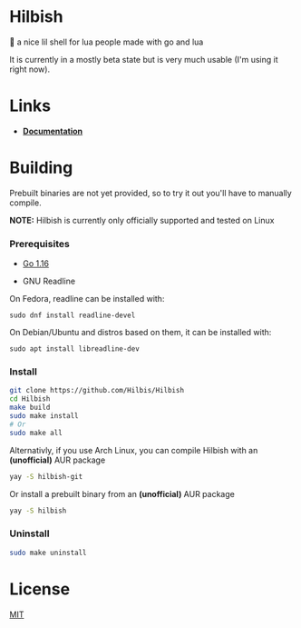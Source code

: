 # Hilbish
🎀 a nice lil shell for lua people made with go and lua

It is currently in a mostly beta state but is very much usable
(I'm using it right now).

# Links
- **[Documentation](https://github.com/Hilbis/Hilbish/wiki)**

# Building
Prebuilt binaries are not yet provided, so to try it out you'll have to manually compile.  

**NOTE:** Hilbish is currently only officially supported and tested on Linux

### Prerequisites
- [Go 1.16](https://go.dev)

- GNU Readline

On Fedora, readline can be installed with:  
```
sudo dnf install readline-devel
```  

On Debian/Ubuntu and distros based on them, it can be installed with:  
```
sudo apt install libreadline-dev
```

### Install
```sh
git clone https://github.com/Hilbis/Hilbish
cd Hilbish
make build
sudo make install
# Or 
sudo make all
```

Alternativly, if you use Arch Linux, you can compile Hilbish with an **(unofficial)** AUR package
```sh
yay -S hilbish-git
```
Or install a prebuilt binary from an **(unofficial)** AUR package
```sh
yay -S hilbish
```

### Uninstall
```sh
sudo make uninstall
```

# License
[MIT](LICENSE)
